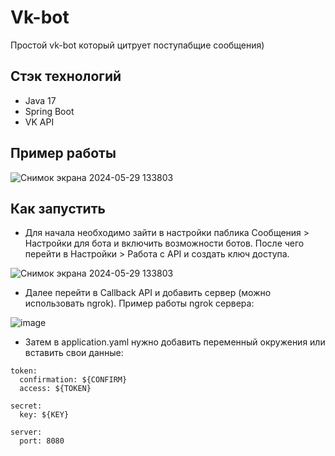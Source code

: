 # Vk-bot
Простой vk-bot который цитрует поступабщие сообщения)
## Стэк технологий
- Java 17
- Spring Boot
- VK API
  
## Пример работы

![Снимок экрана 2024-05-29 133803](https://github.com/Discovery19/VK-bot/assets/112725051/4833cba2-d763-424d-a0eb-a762ea367fca)

## Как запустить

* Для начала необходимо зайти в настройки паблика Сообщения > Настройки для бота и включить возможности ботов. После чего перейти в Настройки > Работа с API и создать ключ доступа.

![Снимок экрана 2024-05-29 133803](https://github.com/Discovery19/VK-bot/assets/112725051/e3003eba-c5d6-4dd1-8bf1-885a43562aaa)

* Далее перейти в Callback API и добавить сервер (можно использовать ngrok).
Пример работы ngrok сервера:

![image](https://github.com/Discovery19/VK-bot/assets/112725051/5bc70e39-5e64-42a1-88fa-d274b974892e)

* Затем в application.yaml нужно добавить переменный окружения или вставить свои данные:
```
token:
  confirmation: ${CONFIRM}
  access: ${TOKEN}

secret:
  key: ${KEY}

server:
  port: 8080
```
